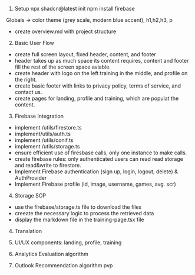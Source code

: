 1. Setup
npx shadcn@latest init
npm install firebase

Globals -> color theme (grey scale, modern blue accent), h1,h2,h3, p
- create overview.md with project structure

2. Basic User Flow
- create full screen layout, fixed header, content, and footer
- header takes up as much space its content requires, content and footer fill the rest of the screen space aviable.
- create header with logo on the left training in the middle, and profile on the right. 
- create basic footer with links to privacy policy, terms of service, and contact us. 
- create pages for landing, profile and training, which are populat the content.

3. Firebase Integration
- implement /utils/firestore.ts
- implement/utils/auth.ts
- implement /utils/conif.ts
- implement /utils/storage.ts
- ensure efficient use of firesbase calls, only one instance to make calls. 
- create firebase rules: only authenticated users can read read storage and read&write to firestore. 
- Implement Firebase authentication (sign up, login, logout, delete) & AuthProvider
- Implement Firebase profile (id, image, username, games, avg. scr)

4. Storage SOP
- use the firebase/storage.ts file to download the files
- creeate the necessary logic to process the retrieved data
- display the markdown file in the training-page.tsx file

4. Translation

4. UI/UX
components: landing, profile, training

5. Analytics
Evaluation algorithm

6. Outlook
Recommendation algorithm
pvp
